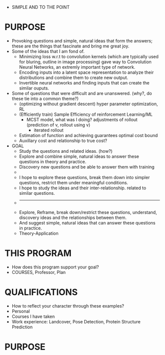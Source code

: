 * SIMPLE AND TO THE POINT

# PURPOSE
* Provoking questions and simple, natural ideas that form the answers; these are the things that fascinate and bring me great joy.
* Some of the ideas that I am fond of.
  * Minimizing loss w.r.t to convolution kernels (which are typically used for bluring, outline in image processing) gave way to Convolution Neural Networks, an extremly important type of network.
  * Encoding inputs into a latent space representation to analyze their distributions and combine them to create new output.
  * Invertible neural networks and finding inputs that can create the similar ouputs.
* Some of questions that were difficult and are unanswered. (why?, do these tie into a common theme?)
  * (optimizing without gradient descent) hyper parameter optimization, RL
  * (Efficiently train) Sample Efficiency of reinforcement Learning/ML
    * MCST model, what was I doing? adjustments of rollout (prediction of v, rollout using v)
      * iterated rollout
  * Estimation of function and achieving guarantees optimal cost bound 
  * Auxillary cost and relationship to true cost?
* GOAL
  * Study the questions and related ideas. (how?)
  * Explore and combine simple, natural ideas to answer these questions in theory and practice.
  * Discovery new questions and be able to answer them with training
  * 
  * I hope to explore these questions, break them down into simpler questions, restrict them under meaningful conditions.
  * I hope to study the ideas and their inter-relationship. related to similar questions.
  * ------------------------------------------------------------------------------------------------------
  * Explore, Reframe, break down/restrict these questions, understand, discovery ideas and the relationships between them.
  * And suggest simple, natural ideas that can answer these questions in practice.
  * Theory-Application

# THIS PROGRAM
* How does this program support your goal?
* COURSES, Professor, Plan

# QUALIFICATIONS
* How to reflect your character through these examples?
* Personal 
* Courses I have taken
* Work experience: Landcover, Pose Detection, Protein Structure Prediction

# PURPOSE
